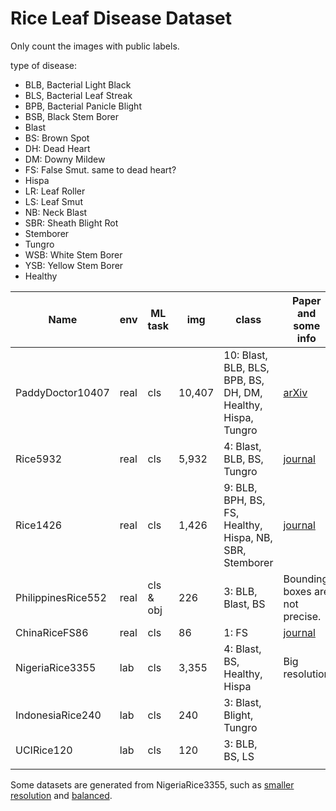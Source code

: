 # Rice Leaf Disease Dataset
Only count the images with public labels.

type of disease:
* BLB, Bacterial Light Black
* BLS, Bacterial Leaf Streak
* BPB, Bacterial Panicle Blight
* BSB, Black Stem Borer
* Blast
* BS: Brown Spot
* DH: Dead Heart
* DM: Downy Mildew
* FS: False Smut. same to dead heart?
* Hispa
* LR: Leaf Roller
* LS: Leaf Smut
* NB: Neck Blast
* SBR: Sheath Blight Rot
* Stemborer
* Tungro
* WSB: White Stem Borer
* YSB: Yellow Stem Borer
* Healthy

| Name               | env  | ML task   | img    | class                                                        | Paper and some info                                                                               | Download Link                                                                                   |
|--------------------|------|-----------|--------|--------------------------------------------------------------|---------------------------------------------------------------------------------------------------|-------------------------------------------------------------------------------------------------|
| PaddyDoctor10407   | real | cls       | 10,407 | 10: Blast, BLB, BLS, BPB, BS, DH, DM, Healthy, Hispa, Tungro | [arXiv](https://arxiv.org/abs/2205.11108)                                                         | [link](https://www.kaggle.com/competitions/paddy-disease-classification/overview)               |
| Rice5932           | real | cls       | 5,932  | 4: Blast, BLB, BS, Tungro                                    | [journal](https://www.sciencedirect.com/science/article/pii/S0168169919326997)                    | [link](https://data.mendeley.com/datasets/fwcj7stb8r/1)                                         |
| Rice1426           | real | cls       | 1,426  | 9: BLB, BPH, BS, FS, Healthy, Hispa, NB, SBR, Stemborer      | [journal](https://www.sciencedirect.com/science/article/pii/S1537511020300830?via%3Dihub)         | [link](https://drive.google.com/drive/folders/1ewBesJcguriVTX8sRJseCDbXAF_T4akK)                |
| PhilippinesRice552 | real | cls & obj | 226    | 3: BLB, Blast, BS                                            | Bounding boxes are not precise.                                                                   | [link](https://github.com/aldrin233/RiceDiseases-DataSet)                                       |
| ChinaRiceFS86      | real | cls       | 86     | 1: FS                                                        | [journal](https://www.sciencedirect.com/science/article/pii/S1537511022000770?via%3Dihub#appsec1) | [Link](https://www.sciencedirect.com/science/article/pii/S1537511022000770?via%3Dihub#appsec1)  |
| NigeriaRice3355    | lab  | cls       | 3,355  | 4: Blast, BS, Healthy, Hispa                                 | Big resolution                                                                                    | [link](https://www.kaggle.com/datasets/minhhuy2810/rice-diseases-image-dataset)                 |
| IndonesiaRice240   | lab  | cls       | 240    | 3: Blast, Blight, Tungro                                     |                                                                                                   | [link](https://www.kaggle.com/datasets/tedisetiady/leaf-rice-disease-indonesia)                 |
| UCIRice120         | lab  | cls       | 120    | 3: BLB, BS, LS                                               |                                                                                                   | [link](https://archive.ics.uci.edu/ml/datasets/rice+leaf+diseases)                              |
|                    |      |           |        |                                                              |                                                                                                   |                                                                                                 |

Some datasets are generated from NigeriaRice3355, such as [smaller resolution](https://www.kaggle.com/datasets/nizorogbezuode/rice-leaf-images) and [balanced](https://www.kaggle.com/datasets/jonathanrjpereira/rice-disease).

